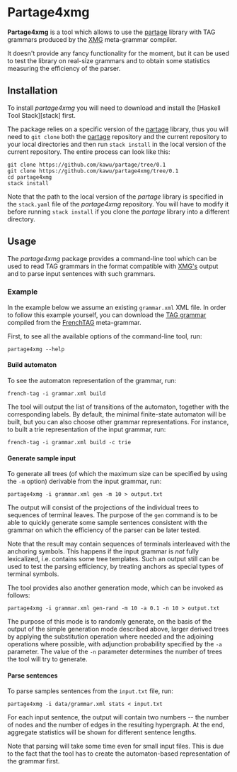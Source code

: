 Partage4xmg
===========

**Partage4xmg** is a tool which allows to use the [partage][partage] library
with TAG grammars produced by the [XMG][xmg-ng] meta-grammar compiler.

It doesn't provide any fancy functionality for the moment, but it can be used to
test the library on real-size grammars and to obtain some statistics measuring
the efficiency of the parser.


Installation
------------

To install *partage4xmg* you will need to download and install the
[Haskell Tool Stack][stack] first.

The package relies on a specific version of the [partage][partage] library, thus
you will need to `git clone` both the [partage][partage] repository and the
current repository to your local directories and then run `stack install` in the
local version of the current repository. The entire process can look like this:

    git clone https://github.com/kawu/partage/tree/0.1
    git clone https://github.com/kawu/partage4xmg/tree/0.1
    cd partage4xmg
    stack install

Note that the path to the local version of the *partage* library is specified in
the `stack.yaml` file of the *partage4xmg* repository. You will have to modify
it before running `stack install` if you clone the *partage* library into a
different directory.


Usage
-----

The *partage4xmg* package provides a command-line tool which can be used to read
TAG grammars in the format compatible with [XMG's][xmg-ng] output and to parse
input sentences with such grammars.

### Example

In the example below we assume an existing `grammar.xml` XML file.
In order to follow this example yourself, you can download the
[TAG grammar][french-tag-valuation] compiled from the [FrenchTAG][french-tag]
meta-grammar.

First, to see all the available options of the command-line tool, run:

    partage4xmg --help

#### Build automaton
    
To see the automaton representation of the grammar, run:

    french-tag -i grammar.xml build
    
The tool will output the list of transitions of the automaton, together with the
corresponding labels. By default, the minimal finite-state automaton will be
built, but you can also choose other grammar representations. For instance,
to built a trie representation of the input grammar, run:

    french-tag -i grammar.xml build -c trie

#### Generate sample input

To generate all trees (of which the maximum size can be specified by using the
`-m` option) derivable from the input grammar, run:

    partage4xmg -i grammar.xml gen -m 10 > output.txt

The output will consist of the projections of the individual trees to sequences
of terminal leaves. The purpose of the `gen` command is to be able to quickly
generate some sample sentences consistent with the grammar on which the
efficiency of the parser can be later tested.

Note that the result may contain sequences of terminals interleaved with the
anchoring symbols. This happens if the input grammar is *not* fully lexicalized,
i.e. contains some tree templates. Such an output still can be used to test the
parsing efficiency, by treating anchors as special types of terminal symbols.

The tool provides also another generation mode, which can be invoked as follows:

    partage4xmg -i grammar.xml gen-rand -m 10 -a 0.1 -n 10 > output.txt
    
The purpose of this mode is to randomly generate, on the basis of the output of
the simple generation mode described above, larger derived trees by applying the
substitution operation where needed and the adjoining operations where possible,
with adjunction probability specified by the `-a` parameter. The value of the
`-n` parameter determines the number of trees the tool will try to generate.

#### Parse sentences

To parse samples sentences from the `input.txt` file, run:

    partage4xmg -i data/grammar.xml stats < input.txt
 
For each input sentence, the output will contain two numbers -- the number of
nodes and the number of edges in the resulting hypergraph. At the end, aggregate
statistics will be shown for different sentence lengths.

Note that parsing will take some time even for small input files. This is due
to the fact that the tool has to create the automaton-based representation of
the grammar first.


[partage]: https://github.com/kawu/partage/tree/0.1 "partage library"
[xmg-ng]: http://dokufarm.phil.hhu.de/xmg "eXtensible MetaGrammar NG (XMG-NG)"
[french-tag]: https://sourcesup.renater.fr/scm/viewvc.php/trunk/METAGRAMMARS/FrenchTAG/?root=xmg "FrenchTAG meta-grammar"
[french-tag-valuation]: http://www.info.univ-tours.fr/~waszczuk/.share_9715348/french-tag.zip
